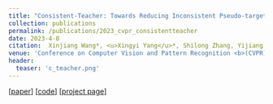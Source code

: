 ```yaml
---
title: "Consistent-Teacher: Towards Reducing Inconsistent Pseudo-targets in Semi-supervised Object Detection"
collection: publications
permalink: /publications/2023_cvpr_consistentteacher
date: 2023-4-8
citation:  Xinjiang Wang*, <u>Xingyi Yang</u>*, Shilong Zhang, Yijiang Li, Litong Feng, Shijie Fang, Chengqi Lyu, Kai Chen, Wayne Zhang (* Equally Contributed)
venue: 'Conference on Computer Vision and Pattern Recognition <b>(CVPR)</b>, <b>(Highlight)</b>'
header:
  teaser: 'c_teacher.png'
---
```



[[paper](https://arxiv.org/abs/2209.01589)] [[code](https://github.com/Adamdad/ConsistentTeacher)] [[project page](https://adamdad.github.io/consistentteacher/)]
